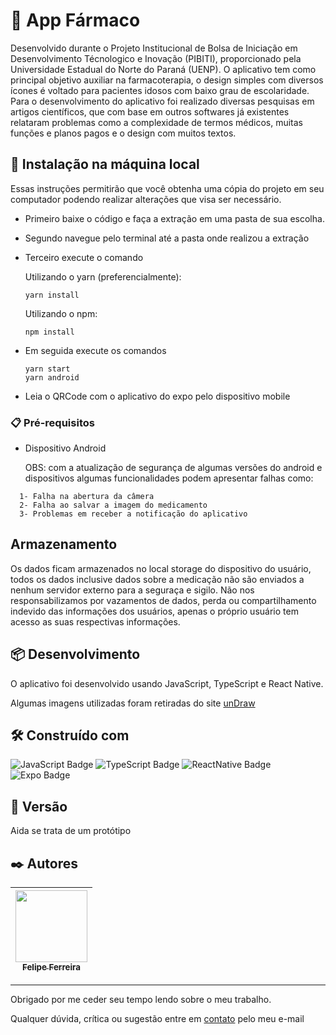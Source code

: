 # 🔗 App Fármaco

Desenvolvido durante o Projeto Institucional de Bolsa de Iniciação em Desenvolvimento Técnologico e Inovação (PIBITI), 
proporcionado pela Universidade Estadual do Norte do Paraná (UENP). O aplicativo tem como principal objetivo auxiliar
na farmacoterapia, o design simples com diversos ícones é voltado para pacientes idosos com baixo grau de escolaridade.
Para o desenvolvimento do aplicativo foi realizado diversas pesquisas em artigos científicos, que com base em outros softwares já existentes
relataram problemas como a complexidade de termos médicos, muitas funções e planos pagos e o design com muitos textos.

## 🚀 Instalação na máquina local

Essas instruções permitirão que você obtenha uma cópia do projeto em seu computador podendo realizar alterações que visa ser necessário.

  - Primeiro baixe o código e faça a extração em uma pasta de sua escolha.
  - Segundo navegue pelo terminal até a pasta onde realizou a extração
  - Terceiro execute o comando
  
     Utilizando o yarn (preferencialmente):
     
        yarn install
      
     Utilizando o npm:
     
        npm install
        
  - Em seguida execute os comandos
        
        yarn start
        yarn android
        
  - Leia o QRCode com o aplicativo do expo pelo dispositivo mobile

### 📋 Pré-requisitos

  - Dispositivo Android
    
    OBS: com a atualização de segurança de algumas versões do android e dispositivos algumas funcionalidades podem apresentar falhas como:
```
  1- Falha na abertura da câmera
  2- Falha ao salvar a imagem do medicamento
  3- Problemas em receber a notificação do aplicativo
```

## Armazenamento

Os dados ficam armazenados no local storage do dispositivo do usuário, todos os dados inclusive dados sobre a medicação não
são enviados a nenhum servidor externo para a seguraça e sigilo. Não nos responsabilizamos por vazamentos de dados,
perda ou compartilhamento indevido das informações dos usuários, apenas o próprio usuário tem acesso as suas respectivas informações.

## 📦 Desenvolvimento

O aplicativo foi desenvolvido usando JavaScript, TypeScript e React Native.

Algumas imagens utilizadas foram retiradas do site <a href="https://undraw.co/illustrations" >unDraw</a>

## 🛠️ Construído com

![JavaScript Badge](https://img.shields.io/badge/JavaScript-F7DF1E?style=for-the-badge&logo=javascript&logoColor=black)
![TypeScript Badge](https://img.shields.io/badge/TypeScript-007ACC?style=for-the-badge&logo=typescript&logoColor=white)
![ReactNative Badge](https://img.shields.io/badge/React_Native-20232A?style=for-the-badge&logo=react&logoColor=61DAFB)
![Expo Badge](https://img.shields.io/badge/Expo-007ACC?style=for-the-badge&logo=react&logoColor=white)

## 📌 Versão

Aida se trata de um protótipo

## ✒️ Autores

[<img src="https://avatars.githubusercontent.com/u/48157305?v=4" width=115 > <br> <sub> Felipe Ferreira </sub>](https://github.com/FelipeFerreiraDev) |
| :---: |  

---
Obrigado por me ceder seu tempo lendo sobre o meu trabalho.

Qualquer dúvida, crítica ou sugestão entre em <a href="mailto:felipeferreira.sp.dev@gmail.com/">contato</a> pelo meu e-mail